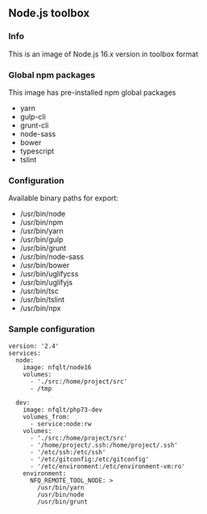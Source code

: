 ## Node.js toolbox

### Info
This is an image of Node.js 16.x version  in toolbox format

### Global npm packages
This image has pre-installed npm global packages

 - yarn
 - gulp-cli
 - grunt-cli
 - node-sass
 - bower
 - typescript
 - tslint

### Configuration
Available binary paths for export:

- /usr/bin/node
- /usr/bin/npm
- /usr/bin/yarn
- /usr/bin/gulp
- /usr/bin/grunt
- /usr/bin/node-sass
- /usr/bin/bower
- /usr/bin/uglifycss
- /usr/bin/uglifyjs
- /usr/bin/tsc
- /usr/bin/tslint
- /usr/bin/npx

### Sample configuration
```
version: '2.4'
services:
  node:
    image: nfqlt/node16
    volumes:
      - './src:/home/project/src'
      - /tmp

  dev:
    image: nfqlt/php73-dev
    volumes_from:
      - service:node:rw
    volumes:
      - './src:/home/project/src'
      - '/home/project/.ssh:/home/project/.ssh'
      - '/etc/ssh:/etc/ssh'
      - '/etc/gitconfig:/etc/gitconfig'
      - '/etc/environment:/etc/environment-vm:ro'
    environment:
      NFQ_REMOTE_TOOL_NODE: >
        /usr/bin/yarn
        /usr/bin/node
        /usr/bin/grunt
```


